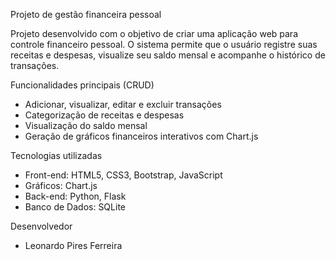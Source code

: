 Projeto de gestão financeira pessoal

Projeto desenvolvido com o objetivo de criar uma aplicação web para controle financeiro pessoal. O sistema permite que o usuário registre suas receitas e despesas, visualize seu saldo mensal e acompanhe o histórico de transações.

Funcionalidades principais (CRUD)

- Adicionar, visualizar, editar e excluir transações
- Categorização de receitas e despesas
- Visualização do saldo mensal
- Geração de gráficos financeiros interativos com Chart.js

Tecnologias utilizadas

- Front-end: HTML5, CSS3, Bootstrap, JavaScript
- Gráficos: Chart.js 
- Back-end: Python, Flask
- Banco de Dados: SQLite

Desenvolvedor

- Leonardo Pires Ferreira



